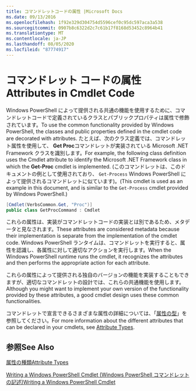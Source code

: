 ```yaml
---
title: コマンドレットコードの属性 |Microsoft Docs
ms.date: 09/13/2016
ms.openlocfilehash: 1f92e329d304754d5596cef0c95dc597aca3a538
ms.sourcegitcommit: 0907b8c6322d2c7c61b17f8168d53452c8964b41
ms.translationtype: MT
ms.contentlocale: ja-JP
ms.lasthandoff: 08/05/2020
ms.locfileid: "87774917"
---
```

# <a name="attributes-in-cmdlet-code"></a><span data-ttu-id="979f7-102">コマンドレット コードの属性</span><span class="sxs-lookup"><span data-stu-id="979f7-102">Attributes in Cmdlet Code</span></span>

<span data-ttu-id="979f7-103">Windows PowerShell によって提供される共通の機能を使用するために、コマンドレットコードで定義されているクラスとパブリックプロパティは属性で修飾されています。</span><span class="sxs-lookup"><span data-stu-id="979f7-103">To use the common functionality provided by Windows PowerShell, the classes and public properties defined in the cmdlet code are decorated with attributes.</span></span> <span data-ttu-id="979f7-104">たとえば、次のクラス定義では、コマンドレット属性を使用して、 **Get Proc**コマンドレットが実装されている Microsoft .NET Framework クラスを識別します。</span><span class="sxs-lookup"><span data-stu-id="979f7-104">For example, the following class definition uses the Cmdlet attribute to identify the Microsoft .NET Framework class in which the **Get-Proc** cmdlet is implemented.</span></span> <span data-ttu-id="979f7-105">(このコマンドレットは、このドキュメントの例として使用されており、 `Get-Process` Windows PowerShell によって提供されるコマンドレットに似ています)。</span><span class="sxs-lookup"><span data-stu-id="979f7-105">(This cmdlet is used as an example in this document, and is similar to the `Get-Process` cmdlet provided by Windows PowerShell.)</span></span>

```csharp
[Cmdlet(VerbsCommon.Get, "Proc")]
public class GetProcCommand : Cmdlet
```

<span data-ttu-id="979f7-106">これらの属性は、実装がコマンドレットコードの実装とは別であるため、メタデータと見なされます。</span><span class="sxs-lookup"><span data-stu-id="979f7-106">These attributes are considered metadata because their implementation is separate from the implementation of the cmdlet code.</span></span> <span data-ttu-id="979f7-107">Windows PowerShell ランタイムは、コマンドレットを実行すると、属性を認識し、各属性に対して適切なアクションを実行します。</span><span class="sxs-lookup"><span data-stu-id="979f7-107">When the Windows PowerShell runtime runs the cmdlet, it recognizes the attributes and then performs the appropriate action for each attribute.</span></span>

<span data-ttu-id="979f7-108">これらの属性によって提供される独自のバージョンの機能を実装することもできますが、適切なコマンドレットの設計では、これらの共通機能を使用します。</span><span class="sxs-lookup"><span data-stu-id="979f7-108">Although you might want to implement your own version of the functionality provided by these attributes, a good cmdlet design uses these common functionalities.</span></span>

<span data-ttu-id="979f7-109">コマンドレットで宣言できるさまざまな属性の詳細については、「[属性の型](./attribute-types.md)」を参照してください。</span><span class="sxs-lookup"><span data-stu-id="979f7-109">For more information about the different attributes that can be declared in your cmdlets, see [Attribute Types](./attribute-types.md).</span></span>

## <a name="see-also"></a><span data-ttu-id="979f7-110">参照</span><span class="sxs-lookup"><span data-stu-id="979f7-110">See Also</span></span>

[<span data-ttu-id="979f7-111">属性の種類</span><span class="sxs-lookup"><span data-stu-id="979f7-111">Attribute Types</span></span>](./attribute-types.md)

[<span data-ttu-id="979f7-112">Writing a Windows PowerShell Cmdlet (Windows PowerShell コマンドレットの記述)</span><span class="sxs-lookup"><span data-stu-id="979f7-112">Writing a Windows PowerShell Cmdlet</span></span>](./writing-a-windows-powershell-cmdlet.md)
